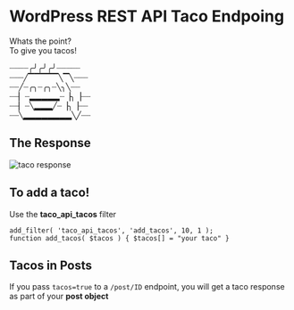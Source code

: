 # WordPress REST API Taco Endpoing #
Whats the point?  
To give you tacos!  

┈┈┈┈╭╯╭╯╭╯┈┈┈┈┈  
┈┈┈╱▔▔▔▔▔╲▔╲┈┈┈  
┈┈╱┈╭╮┈╭╮┈╲╮╲┈┈  
┈┈▏┈▂▂▂▂▂┈▕╮▕┈┈  
┈┈▏┈╲▂▂▂╱┈▕╮▕┈┈  
┈┈╲▂▂▂▂▂▂▂▂╲╱┈┈  

## The Response ##
![taco response](https://github.com/royboy789/WP-Rest-API-Taco-Endpoint/blob/master/taco_response.png?raw=true "Taco WP REST API RESPONSE")

## To add a taco! ##
Use the __taco_api_tacos__ filter  
```
add_filter( 'taco_api_tacos', 'add_tacos', 10, 1 );  
function add_tacos( $tacos ) { $tacos[] = "your taco" }
```

## Tacos in Posts ##
If you pass `tacos=true` to a `/post/ID` endpoint, you will get a taco response as part of your __post object__
